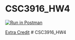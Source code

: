 # CSC3916_HW4

[![Run in Postman](https://run.pstmn.io/button.svg)](https://app.getpostman.com/run-collection/f17eedacd1242af83c2d#?env%5BCSC3916_HW4_Lie%5D=W3sia2V5IjoidG9rZW4iLCJ2YWx1ZSI6IiIsImVuYWJsZWQiOnRydWV9LHsia2V5IjoicmFuZG9tX3VzZXJuYW1lIiwidmFsdWUiOiIiLCJlbmFibGVkIjp0cnVlfSx7ImtleSI6InJhbmRvbV9wYXNzd29yZCIsInZhbHVlIjoiIiwiZW5hYmxlZCI6dHJ1ZX0seyJrZXkiOiJyYW5kb21fbmFtZSIsInZhbHVlIjoiIiwiZW5hYmxlZCI6dHJ1ZX1d)

[Extra Credit](https://github.com/tobby-lie/CSC3916_HW04/blob/main/CSC3916_HW4_ExtraCredit_Lie.pdf)
#   C S C 3 9 1 6 _ H W 4  
 